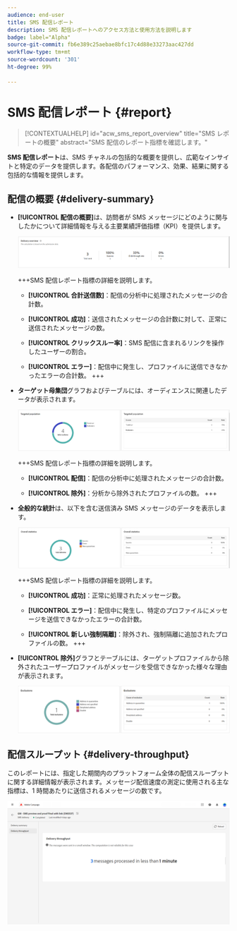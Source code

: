 ```yaml
---
audience: end-user
title: SMS 配信レポート
description: SMS 配信レポートへのアクセス方法と使用方法を説明します
badge: label="Alpha"
source-git-commit: fb6e389c25aebae8bfc17c4d88e33273aac427dd
workflow-type: tm+mt
source-wordcount: '301'
ht-degree: 99%

---
```


# SMS 配信レポート {#report}

>[!CONTEXTUALHELP]
>id="acw_sms_report_overview"
>title="SMS レポートの概要"
>abstract="SMS 配信のレポート指標を確認します。"

**SMS 配信レポート**&#x200B;は、SMS チャネルの包括的な概要を提供し、広範なインサイトと特定のデータを提供します。各配信のパフォーマンス、効果、結果に関する包括的な情報を提供します。

## 配信の概要 {#delivery-summary}

* **[!UICONTROL 配信の概要]**&#x200B;は、訪問者が SMS メッセージにどのように関与したかについて詳細情報を与える主要業績評価指標（KPI）を提供します。

  ![](assets/reporting_sms_3.png)

  +++SMS 配信レポート指標の詳細を説明します。

   * **[!UICONTROL 合計送信数]**：配信の分析中に処理されたメッセージの合計数。

   * **[!UICONTROL 成功]**：送信されたメッセージの合計数に対して、正常に送信されたメッセージの数。

   * **[!UICONTROL クリックスルー率]**：SMS 配信に含まれるリンクを操作したユーザーの割合。

   * **[!UICONTROL エラー]**：配信中に発生し、プロファイルに送信できなかったエラーの合計数。
+++

* **ターゲット母集団**&#x200B;グラフおよびテーブルには、オーディエンスに関連したデータが表示されます。

  ![](assets/reporting_sms_4.png)

  +++SMS 配信レポート指標の詳細を説明します。

   * **[!UICONTROL 配信]**：配信の分析中に処理されたメッセージの合計数。

   * **[!UICONTROL 除外]**：分析から除外されたプロファイルの数。
+++


* **全般的な統計**&#x200B;は、以下を含む送信済み SMS メッセージのデータを表示します。

  ![](assets/reporting_sms_5.png)

  +++SMS 配信レポート指標の詳細を説明します。

   * **[!UICONTROL 成功]**：正常に処理されたメッセージ数。

   * **[!UICONTROL エラー]**：配信中に発生し、特定のプロファイルにメッセージを送信できなかったエラーの合計数。

   * **[!UICONTROL 新しい強制隔離]**：除外され、強制隔離に追加されたプロファイルの数。
+++

* **[!UICONTROL 除外]**&#x200B;グラフとテーブルには、ターゲットプロファイルから除外されたユーザープロファイルがメッセージを受信できなかった様々な理由が表示されます。

  ![](assets/reporting_sms_6.png)

## 配信スループット {#delivery-throughput}

このレポートには、指定した期間内のプラットフォーム全体の配信スループットに関する詳細情報が表示されます。メッセージ配信速度の測定に使用される主な指標は、1 時間あたりに送信されるメッセージの数です。

![](assets/reporting_sms_2.png)

